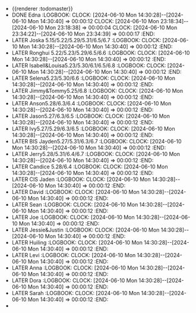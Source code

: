 - {{renderer :todomaster}}
- DONE Edna
  :LOGBOOK:
  CLOCK: [2024-06-10 Mon 14:30:28]--[2024-06-10 Mon 14:30:40] =>  00:00:12
  CLOCK: [2024-06-10 Mon 23:18:34]--[2024-06-10 Mon 23:18:38] =>  00:00:04
  CLOCK: [2024-06-10 Mon 23:34:22]--[2024-06-10 Mon 23:34:39] =>  00:00:17
  :END:
- LATER Joska 5.15/5.22/5.29/5.31/6.5/6.7
  :LOGBOOK:
  CLOCK: [2024-06-10 Mon 14:30:28]--[2024-06-10 Mon 14:30:40] =>  00:00:12
  :END:
- LATER Ronghui 5.22/5.23/5.29/6.5/6.6
  :LOGBOOK:
  CLOCK: [2024-06-10 Mon 14:30:28]--[2024-06-10 Mon 14:30:40] =>  00:00:12
  :END:
- LATER Isabell&Louisa5.23/5.30/6.1/6.5/6.8
  :LOGBOOK:
  CLOCK: [2024-06-10 Mon 14:30:28]--[2024-06-10 Mon 14:30:40] =>  00:00:12
  :END:
- LATER Selena5.23/5.30/6.6
  :LOGBOOK:
  CLOCK: [2024-06-10 Mon 14:30:28]--[2024-06-10 Mon 14:30:40] =>  00:00:12
  :END:
- LATER Jimmy&Tommy5.25/6.8
  :LOGBOOK:
  CLOCK: [2024-06-10 Mon 14:30:28]--[2024-06-10 Mon 14:30:40] =>  00:00:12
  :END:
- LATER Anson5.28/6.3/6.4
  :LOGBOOK:
  CLOCK: [2024-06-10 Mon 14:30:28]--[2024-06-10 Mon 14:30:40] =>  00:00:12
  :END:
- LATER Jason5.27/6.3/6.5
  :LOGBOOK:
  CLOCK: [2024-06-10 Mon 14:30:28]--[2024-06-10 Mon 14:30:40] =>  00:00:12
  :END:
- LATER Ivy5.27/5.29/6.3/6.5
  :LOGBOOK:
  CLOCK: [2024-06-10 Mon 14:30:28]--[2024-06-10 Mon 14:30:40] =>  00:00:12
  :END:
- LATER BIS Jayden5.27/5.31/6.3/6.7
  :LOGBOOK:
  CLOCK: [2024-06-10 Mon 14:30:28]--[2024-06-10 Mon 14:30:40] =>  00:00:12
  :END:
- LATER Jerry5.28/5.31/6.4/6.7
  :LOGBOOK:
  CLOCK: [2024-06-10 Mon 14:30:28]--[2024-06-10 Mon 14:30:40] =>  00:00:12
  :END:
- LATER Candice 5.28/6.4
  :LOGBOOK:
  CLOCK: [2024-06-10 Mon 14:30:28]--[2024-06-10 Mon 14:30:40] =>  00:00:12
  :END:
- LATER CIS Jaden
  :LOGBOOK:
  CLOCK: [2024-06-10 Mon 14:30:28]--[2024-06-10 Mon 14:30:40] =>  00:00:12
  :END:
- LATER David
  :LOGBOOK:
  CLOCK: [2024-06-10 Mon 14:30:28]--[2024-06-10 Mon 14:30:40] =>  00:00:12
  :END:
- LATER Sean
  :LOGBOOK:
  CLOCK: [2024-06-10 Mon 14:30:28]--[2024-06-10 Mon 14:30:40] =>  00:00:12
  :END:
- LATER Joe
  :LOGBOOK:
  CLOCK: [2024-06-10 Mon 14:30:28]--[2024-06-10 Mon 14:30:40] =>  00:00:12
  :END:
- LATER Jessie&Justin
  :LOGBOOK:
  CLOCK: [2024-06-10 Mon 14:30:28]--[2024-06-10 Mon 14:30:40] =>  00:00:12
  :END:
- LATER Huiling
  :LOGBOOK:
  CLOCK: [2024-06-10 Mon 14:30:28]--[2024-06-10 Mon 14:30:40] =>  00:00:12
  :END:
- LATER Levi
  :LOGBOOK:
  CLOCK: [2024-06-10 Mon 14:30:28]--[2024-06-10 Mon 14:30:40] =>  00:00:12
  :END:
- LATER Anna
  :LOGBOOK:
  CLOCK: [2024-06-10 Mon 14:30:28]--[2024-06-10 Mon 14:30:40] =>  00:00:12
  :END:
- LATER Dora
  :LOGBOOK:
  CLOCK: [2024-06-10 Mon 14:30:28]--[2024-06-10 Mon 14:30:40] =>  00:00:12
  :END:
- LATER Sarah
  :LOGBOOK:
  CLOCK: [2024-06-10 Mon 14:30:28]--[2024-06-10 Mon 14:30:40] =>  00:00:12
  :END:
-
